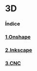 # 3D

### Índice

### [1.Onshape](https://github.com/Baultek/3D/blob/main/Onshape.md#onshape)

### [2.Inkscape]()

### [3.CNC]()
